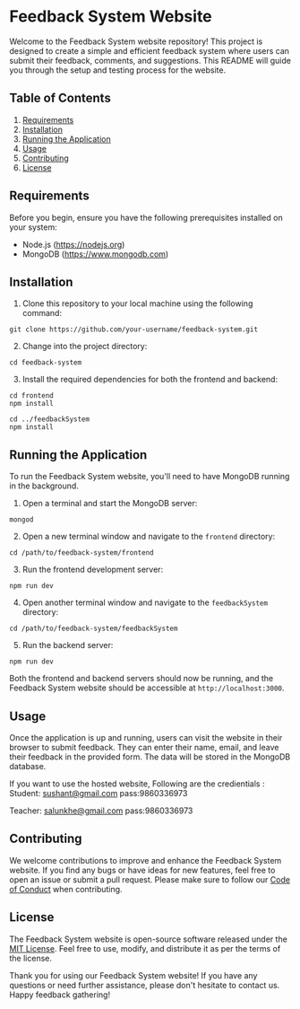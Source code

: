 # Feedback System Website

Welcome to the Feedback System website repository! This project is designed to create a simple and efficient feedback system where users can submit their feedback, comments, and suggestions. This README will guide you through the setup and testing process for the website.

## Table of Contents

1. [Requirements](#requirements)
2. [Installation](#installation)
3. [Running the Application](#running-the-application)
4. [Usage](#usage)
5. [Contributing](#contributing)
6. [License](#license)

## Requirements

Before you begin, ensure you have the following prerequisites installed on your system:

- Node.js (https://nodejs.org)
- MongoDB (https://www.mongodb.com)

## Installation

1. Clone this repository to your local machine using the following command:

```
git clone https://github.com/your-username/feedback-system.git
```

2. Change into the project directory:

```
cd feedback-system
```

3. Install the required dependencies for both the frontend and backend:

```
cd frontend
npm install

cd ../feedbackSystem
npm install
```

## Running the Application

To run the Feedback System website, you'll need to have MongoDB running in the background.

1. Open a terminal and start the MongoDB server:

```
mongod
```

2. Open a new terminal window and navigate to the `frontend` directory:

```
cd /path/to/feedback-system/frontend
```

3. Run the frontend development server:

```
npm run dev
```

4. Open another terminal window and navigate to the `feedbackSystem` directory:

```
cd /path/to/feedback-system/feedbackSystem
```

5. Run the backend server:

```
npm run dev
```

Both the frontend and backend servers should now be running, and the Feedback System website should be accessible at `http://localhost:3000`.

## Usage

Once the application is up and running, users can visit the website in their browser to submit feedback. They can enter their name, email, and leave their feedback in the provided form. The data will be stored in the MongoDB database.

If you want to use the hosted website, Following are the credientials :
Student:
sushant@gmail.com
pass:9860336973

Teacher:
salunkhe@gmail.com
pass:9860336973

## Contributing

We welcome contributions to improve and enhance the Feedback System website. If you find any bugs or have ideas for new features, feel free to open an issue or submit a pull request. Please make sure to follow our [Code of Conduct](CODE_OF_CONDUCT.md) when contributing.

## License

The Feedback System website is open-source software released under the [MIT License](LICENSE). Feel free to use, modify, and distribute it as per the terms of the license.

Thank you for using our Feedback System website! If you have any questions or need further assistance, please don't hesitate to contact us. Happy feedback gathering!
